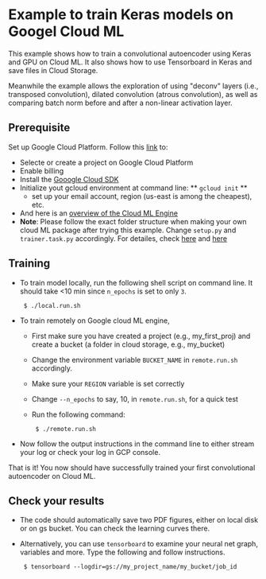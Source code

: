 # Example to train Keras models on Googel Cloud ML

This example shows how to train a convolutional autoencoder using Keras and GPU on Cloud ML.
It also shows how to use Tensorboard in Keras and save files in Cloud Storage. 

Meanwhile the example allows the exploration of using "deconv" layers (i.e., transposed convolution), dilated convolution (atrous convolution), as well as comparing batch norm before and after a non-linear activation layer. 

## Prerequisite
Set up Google Cloud Platform. Follow this [link](https://cloud.google.com/ml-engine/docs/quickstarts/command-line) to:

  - Selecte or create a project on Google Cloud Platform
  - Enable billing
  - Install the [Gooogle Cloud SDK](https://cloud.google.com/sdk/docs/quickstart-mac-os-x#before-you-begin) 
  - Initialize yout gcloud environment at command line: ** `gcloud init` **
  	+ set up your email account, region (us-east is among the cheapest), etc.
  - And here is an [overview of the Cloud ML Engine](https://cloud.google.com/ml-engine/docs/concepts/technical-overview)
  - **Note**: Please follow the exact folder structure when making your own cloud ML package after trying this example. Change `setup.py` and `trainer.task.py` accordingly. For detailes, check [here](https://cloud.google.com/ml-engine/docs/images/recommended-project-structure.png) and [here](https://cloud.google.com/ml-engine/docs/how-tos/packaging-trainer)

## Training
 - To train model locally, run the following shell script on command line. It should take <10 min since `n_epochs` is set to only `3`.

		$ ./local.run.sh 

 - To train remotely on Google cloud ML engine, 
     + First make sure you have created a project (e.g., my_first_proj) and create a bucket (a folder in cloud storage, e.g., my_bucket)
     + Change the environment variable `BUCKET_NAME` in `remote.run.sh` accordingly.
     + Make sure your `REGION` variable is set correctly
     + Change `--n_epochs` to say, 10, in `remote.run.sh`, for a quick test
     + Run the following command:

  			$ ./remote.run.sh

  + Now follow the output instructions in the command line to either stream your log or check your log in GCP console.


That is it! You now should have successfully trained your first convolutional autoencoder on Cloud ML. 

## Check your results
 - The code should automatically save two PDF figures, either on local disk or on gs bucket. You can check the learning curves there.
 - Alternatively, you can use `tensorboard` to examine your neural net graph, variables and more. Type the following and follow instructions.

		$ tensorboard --logdir=gs://my_project_name/my_bucket/job_id 

		
		 
